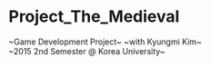 # Project_The_Medieval
~Game Development Project~ 
    ~with Kyungmi Kim~  
    ~2015 2nd Semester @ Korea University~ 
